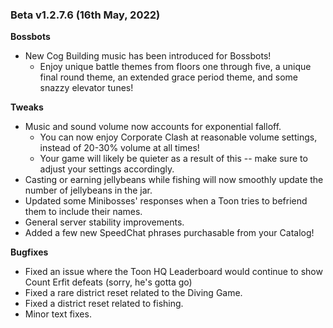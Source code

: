 ### Beta v1.2.7.6 (16th May, 2022)

**Bossbots**
- New Cog Building music has been introduced for Bossbots!
  - Enjoy unique battle themes from floors one through five, a unique final round theme, an extended grace period theme, and some snazzy elevator tunes!

**Tweaks**
- Music and sound volume now accounts for exponential falloff.
  - You can now enjoy Corporate Clash at reasonable volume settings, instead of 20-30% volume at all times!
  - Your game will likely be quieter as a result of this -- make sure to adjust your settings accordingly.
- Casting or earning jellybeans while fishing will now smoothly update the number of jellybeans in the jar.
- Updated some Minibosses' responses when a Toon tries to befriend them to include their names.
- General server stability improvements.
- Added a few new SpeedChat phrases purchasable from your Catalog!

**Bugfixes**
- Fixed an issue where the Toon HQ Leaderboard would continue to show Count Erfit defeats (sorry, he's gotta go)
- Fixed a rare district reset related to the Diving Game.
- Fixed a district reset related to fishing.
- Minor text fixes.